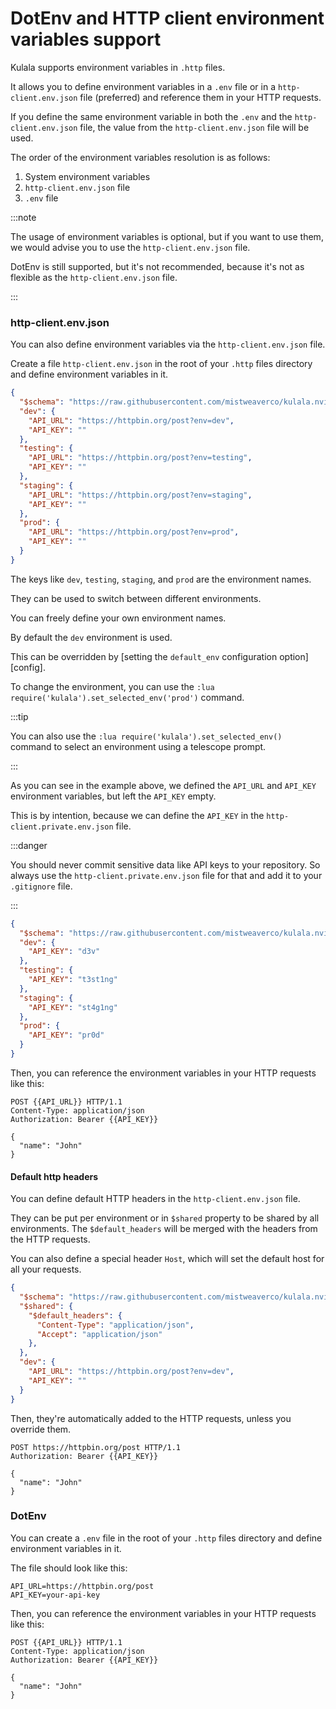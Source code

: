 # DotEnv and HTTP client environment variables support

Kulala supports environment variables in `.http` files.

It allows you to define environment variables in a `.env` file or
in a `http-client.env.json` file (preferred) and
reference them in your HTTP requests.

If you define the same environment variable in
both the `.env` and the `http-client.env.json` file,
the value from the `http-client.env.json` file will be used.

The order of the environment variables resolution is as follows:

1. System environment variables
2. `http-client.env.json` file
3. `.env` file

:::note

The usage of environment variables is optional,
but if you want to use them,
we would advise you to use the `http-client.env.json` file.

DotEnv is still supported, but it's not recommended,
because it's not as flexible as the `http-client.env.json` file.

:::

### http-client.env.json

You can also define environment variables via the `http-client.env.json` file.

Create a file `http-client.env.json` in the root
of your `.http` files directory and
define environment variables in it.

```json title="http-client.env.json"
{
  "$schema": "https://raw.githubusercontent.com/mistweaverco/kulala.nvim/main/schemas/http-client.env.schema.json",
  "dev": {
    "API_URL": "https://httpbin.org/post?env=dev",
    "API_KEY": ""
  },
  "testing": {
    "API_URL": "https://httpbin.org/post?env=testing",
    "API_KEY": ""
  },
  "staging": {
    "API_URL": "https://httpbin.org/post?env=staging",
    "API_KEY": ""
  },
  "prod": {
    "API_URL": "https://httpbin.org/post?env=prod",
    "API_KEY": ""
  }
}
```

The keys like `dev`, `testing`, `staging`, and `prod` are the environment names.

They can be used to switch between different environments.

You can freely define your own environment names.

By default the `dev` environment is used.

This can be overridden by
[setting the `default_env` configuration option][config].

To change the environment,
you can use the `:lua require('kulala').set_selected_env('prod')` command.

:::tip

You can also use the `:lua require('kulala').set_selected_env()`
command to select an environment using a telescope prompt.

:::

As you can see in the example above,
we defined the `API_URL` and `API_KEY` environment variables,
but left the `API_KEY` empty.

This is by intention, because we can define the `API_KEY` in the
`http-client.private.env.json` file.

:::danger

You should never commit sensitive data like API keys to your repository.
So always use the `http-client.private.env.json` file for that and
add it to your `.gitignore` file.

:::

```json title="http-client.private.env.json"
{
  "$schema": "https://raw.githubusercontent.com/mistweaverco/kulala.nvim/main/schemas/http-client.private.env.schema.json",
  "dev": {
    "API_KEY": "d3v"
  },
  "testing": {
    "API_KEY": "t3st1ng"
  },
  "staging": {
    "API_KEY": "st4g1ng"
  },
  "prod": {
    "API_KEY": "pr0d"
  }
}
```

Then, you can reference the environment variables
in your HTTP requests like this:

```http title="examples.http"
POST {{API_URL}} HTTP/1.1
Content-Type: application/json
Authorization: Bearer {{API_KEY}}

{
  "name": "John"
}
```

#### Default http headers

You can define default HTTP headers in the `http-client.env.json` file.

They can be put per environment or in `$shared` property to be shared by all environments. 
The `$default_headers` will be merged with the headers from the HTTP requests.

You can also define a special header `Host`, which will set the default host for all your requests.

```json title="http-client.env.json"
{
  "$schema": "https://raw.githubusercontent.com/mistweaverco/kulala.nvim/main/schemas/http-client.env.schema.json",
  "$shared": {
    "$default_headers": {
      "Content-Type": "application/json",
      "Accept": "application/json"
    },
  },
  "dev": {
    "API_URL": "https://httpbin.org/post?env=dev",
    "API_KEY": ""
  }
}
```

Then, they're automatically added to the HTTP requests,
unless you override them.

```http title="examples.http"
POST https://httpbin.org/post HTTP/1.1
Authorization: Bearer {{API_KEY}}

{
  "name": "John"
}
```

### DotEnv

You can create a `.env` file in the root of your `.http` files directory and
define environment variables in it.

The file should look like this:

```env title=".env"
API_URL=https://httpbin.org/post
API_KEY=your-api-key
```

Then, you can reference the environment variables
in your HTTP requests like this:

```http title="examples.http"
POST {{API_URL}} HTTP/1.1
Content-Type: application/json
Authorization: Bearer {{API_KEY}}

{
  "name": "John"
}
```
